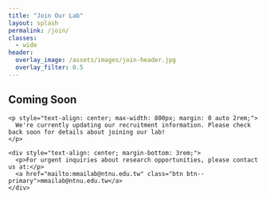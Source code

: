 ```yaml
---
title: "Join Our Lab"
layout: splash
permalink: /join/
classes:
  - wide
header:
  overlay_image: /assets/images/join-header.jpg
  overlay_filter: 0.5
---
```

<div class="feature-section">
  <div class="feature-container">
    <div class="section-heading">
      <h2>Coming Soon</h2>
    </div>
    
    <p style="text-align: center; max-width: 800px; margin: 0 auto 2rem;">
      We're currently updating our recruitment information. Please check back soon for details about joining our lab!
    </p>
    
    <div style="text-align: center; margin-bottom: 3rem;">
      <p>For urgent inquiries about research opportunities, please contact us at:</p>
      <a href="mailto:mmailab@ntnu.edu.tw" class="btn btn--primary">mmailab@ntnu.edu.tw</a>
    </div>
  </div>
</div>
<!-- <div class="feature-section">
  <div class="feature-container">
    <div class="section-heading">
      <h2>Opportunities at MAILAB</h2>
    </div>
    
    <p style="text-align: center; max-width: 800px; margin: 0 auto 3rem;">
      We are always looking for talented and motivated individuals to join our research team. 
      We offer various opportunities for students and researchers at different career stages.
    </p>
    
    <div class="feature-grid">
      <div class="feature-card">
        <img src="/assets/images/phd-students.jpg" alt="PhD Studies">
        <div class="card-content">
          <h3>PhD Program</h3>
          <p>We are seeking talented PhD students interested in computer vision, deep learning, and multimedia analysis. As a PhD student in our lab, you will:</p>
          <ul>
            <li>Conduct cutting-edge research in AI and computer vision</li>
            <li>Publish in top-tier conferences and journals</li>
            <li>Collaborate with researchers worldwide</li>
            <li>Access state-of-the-art computing resources</li>
            <li>Receive competitive funding and travel support</li>
          </ul>
          <a href="#application-process" class="btn btn--primary">How to Apply</a>
        </div>
      </div>
      
      <div class="feature-card">
        <img src="/assets/images/masters-students.jpg" alt="Master's Studies">
        <div class="card-content">
          <h3>Master's Program</h3>
          <p>Master's students in our lab gain hands-on experience with real-world AI projects while developing advanced technical skills. You will:</p>
          <ul>
            <li>Work on research projects with practical applications</li>
            <li>Learn state-of-the-art deep learning techniques</li>
            <li>Develop expertise in computer vision and multimedia analysis</li>
            <li>Collaborate with industry partners</li>
            <li>Build a strong foundation for industry or PhD studies</li>
          </ul>
          <a href="#application-process" class="btn btn--primary">How to Apply</a>
        </div>
      </div>
      
      <div class="feature-card">
        <img src="/assets/images/postdocs.jpg" alt="Postdoctoral Research">
        <div class="card-content">
          <h3>Postdoctoral Positions</h3>
          <p>We regularly have openings for postdoctoral researchers with expertise in computer vision, machine learning, or related fields. As a postdoc, you will:</p>
          <ul>
            <li>Lead research projects aligned with your expertise</li>
            <li>Mentor graduate and undergraduate students</li>
            <li>Collaborate with international research partners</li>
            <li>Present at prestigious conferences</li>
            <li>Develop your independent research agenda</li>
          </ul>
          <a href="mailto:mmailab@ntnu.edu.tw" class="btn btn--primary">Contact Us</a>
        </div>
      </div>
      
      <div class="feature-card">
        <img src="/assets/images/undergrads.jpg" alt="Undergraduate Research">
        <div class="card-content">
          <h3>Undergraduate Research</h3>
          <p>We welcome motivated undergraduate students interested in gaining research experience. As an undergraduate researcher, you will:</p>
          <ul>
            <li>Work on specific components of larger research projects</li>
            <li>Learn practical skills in programming and data analysis</li>
            <li>Receive mentorship from graduate students and faculty</li>
            <li>Prepare for graduate studies or industry positions</li>
            <li>Potentially co-author research publications</li>
          </ul>
          <a href="mailto:mmailab@ntnu.edu.tw" class="btn btn--primary">Contact Us</a>
        </div>
      </div>
    </div>
  </div>
</div>

<div class="feature-section grid-pattern" id="application-process">
  <div class="feature-container">
    <div class="section-heading">
      <h2>Application Process</h2>
    </div>
    
    <div style="max-width: 800px; margin: 0 auto;">
      <h3 style="color: #1E5F74;">For Prospective PhD and Master's Students</h3>
      
      <ol style="margin-bottom: 2rem;">
        <li><strong>Review our research:</strong> Familiarize yourself with our <a href="/research/">research areas</a> and <a href="/publications/">publications</a> to ensure your interests align with our work.</li>
        <li><strong>Prepare your application:</strong> Applications to our graduate programs should be submitted through the <a href="https://www.ntnu.edu.tw/admission/foreign.html" target="_blank">NTNU admissions portal</a>. Required materials typically include:
          <ul>
            <li>Transcripts from previous academic institutions</li>
            <li>CV/resume highlighting relevant experience</li>
            <li>Statement of purpose/research interests</li>
            <li>Letters of recommendation</li>
            <li>English proficiency test scores (e.g., TOEFL, IELTS)</li>
          </ul>
        </li>
        <li><strong>Contact us:</strong> We strongly encourage prospective students to <a href="mailto:mmailab@ntnu.edu.tw">email us</a> before applying. In your email, please include:
          <ul>
            <li>Your CV</li>
            <li>Brief description of your research interests</li>
            <li>Why you're interested in our lab specifically</li>
          </ul>
        </li>
      </ol>
      
      <h3 style="color: #1E5F74;">For Postdoctoral Applicants</h3>
      
      <p>If you're interested in a postdoctoral position, please email <a href="mailto:mmailab@ntnu.edu.tw">mmailab@ntnu.edu.tw</a> with the following:</p>
      <ul style="margin-bottom: 2rem;">
        <li>Your CV with publication list</li>
        <li>Research statement describing your past work and future research interests</li>
        <li>Contact information for 2-3 references</li>
        <li>1-2 representative publications</li>
      </ul>
      
      <h3 style="color: #1E5F74;">For Undergraduate Students</h3>
      
      <p>If you're a current NTNU undergraduate student interested in research opportunities, please email us with:</p>
      <ul>
        <li>Your CV/resume</li>
        <li>Current transcript</li>
        <li>Brief description of why you're interested in our research</li>
        <li>Any relevant coursework or projects</li>
      </ul>
    </div>
  </div>
</div>

<div class="feature-section">
  <div class="feature-container">
    <div class="section-heading">
      <h2>Lab Environment & Benefits</h2>
    </div>
    
    <div style="display: flex; flex-wrap: wrap; justify-content: center; text-align: center; margin-bottom: 2rem;">
      <div style="flex: 1; min-width: 200px; max-width: 250px; margin: 1rem;">
        <i class="fas fa-laptop-code" style="font-size: 2.5rem; color: #1E5F74; margin-bottom: 1rem;"></i>
        <h3>Resources</h3>
        <p>Access to high-performance computing infrastructure with multiple GPUs for deep learning research</p>
      </div>
      
      <div style="flex: 1; min-width: 200px; max-width: 250px; margin: 1rem;">
        <i class="fas fa-users" style="font-size: 2.5rem; color: #1E5F74; margin-bottom: 1rem;"></i>
        <h3>Community</h3>
        <p>Collaborative environment with regular seminars, reading groups, and social events</p>
      </div>
      
      <div style="flex: 1; min-width: 200px; max-width: 250px; margin: 1rem;">
        <i class="fas fa-globe" style="font-size: 2.5rem; color: #1E5F74; margin-bottom: 1rem;"></i>
        <h3>Networking</h3>
        <p>Opportunities to collaborate with researchers from academia and industry worldwide</p>
      </div>
      
      <div style="flex: 1; min-width: 200px; max-width: 250px; margin: 1rem;">
        <i class="fas fa-graduation-cap" style="font-size: 2.5rem; color: #1E5F74; margin-bottom: 1rem;"></i>
        <h3>Career Development</h3>
        <p>Mentorship and training in research, writing, presentation, and professional skills</p>
      </div>
    </div>
    
    <div style="text-align: center; max-width: 800px; margin: 0 auto;">
      <p>Our lab members have gone on to successful careers in academia and industry, including positions at leading universities, research labs, and technology companies worldwide.</p>
      <div style="margin-top: 2rem;">
        <a href="/team/#alumni" class="hero-button">See Where Our Alumni Are Now</a>
      </div>
    </div>
  </div>
</div> -->
